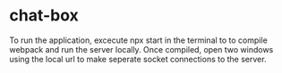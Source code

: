 # chat-box

To run the application, excecute npx start in the terminal to to compile webpack and run the server locally. Once compiled, open two windows using the local url to make seperate socket connections to the server.

